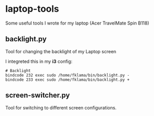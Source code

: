 # laptop-tools

Some useful tools I wrote for my laptop (Acer TravelMate Spin B118)


## backlight.py

Tool for changing the backlight of my Laptop screen

I integreted this in my **i3** config:

    # Backlight
    bindcode 232 exec sudo /home/fklama/bin/backlight.py -
    bindcode 233 exec sudo /home/fklama/bin/backlight.py +



## screen-switcher.py

Tool for switching to different screen configurations.
